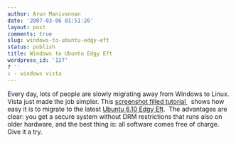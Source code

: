 ```yaml
---
author: Arun Manivannan
date: '2007-03-06 01:51:26'
layout: post
comments: true
slug: windows-to-ubuntu-edgy-eft
status: publish
title: Windows to Ubuntu Edgy Eft
wordpress_id: '127'
? ''
: - windows vista
---
```


Every day, lots of people are slowly migrating away from Windows to Linux.
Vista just made the job simpler. This [screenshot filled tutorial ][1]  shows
how easy it is to migrate to the latest [Ubuntu 6.10 Edgy Eft][2].  The
advantages are clear: you get a secure system without DRM restrictions that
runs also on older hardware, and the best thing is: all software comes free of
charge.  Give it a try.

   [1]: http://www.howtoforge.com/the_perfect_desktop_ubuntu6.10

   [2]: http://www.ubuntu.com/desktop

